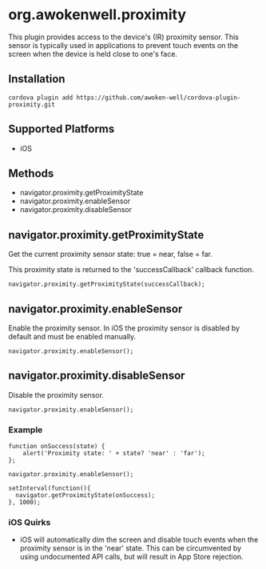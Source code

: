 <!---
    Licensed to the Apache Software Foundation (ASF) under one
    or more contributor license agreements.  See the NOTICE file
    distributed with this work for additional information
    regarding copyright ownership.  The ASF licenses this file
    to you under the Apache License, Version 2.0 (the
    "License"); you may not use this file except in compliance
    with the License.  You may obtain a copy of the License at

      http://www.apache.org/licenses/LICENSE-2.0

    Unless required by applicable law or agreed to in writing,
    software distributed under the License is distributed on an
    "AS IS" BASIS, WITHOUT WARRANTIES OR CONDITIONS OF ANY
    KIND, either express or implied.  See the License for the
    specific language governing permissions and limitations
    under the License.
-->

# org.awokenwell.proximity

This plugin provides access to the device's (IR) proximity sensor. This sensor is typically used in applications to prevent touch events on the screen when the device is held close to one's face.

## Installation

    cordova plugin add https://github.com/awoken-well/cordova-plugin-proximity.git

## Supported Platforms

- iOS

## Methods

- navigator.proximity.getProximityState
- navigator.proximity.enableSensor
- navigator.proximity.disableSensor

## navigator.proximity.getProximityState

Get the current proximity sensor state: true = near, false = far.

This proximity state is returned to the 'successCallback' callback function.

    navigator.proximity.getProximityState(successCallback);

## navigator.proximity.enableSensor

Enable the proximity sensor. In iOS the proximity sensor is disabled by default and must
be enabled manually.

    navigator.proximity.enableSensor();

## navigator.proximity.disableSensor

Disable the proximity sensor.

    navigator.proximity.enableSensor();

### Example

    function onSuccess(state) {
        alert('Proximity state: ' + state? 'near' : 'far');
    };

    navigator.proximity.enableSensor();
    
    setInterval(function(){
      navigator.getProximityState(onSuccess);
    }, 1000);

### iOS Quirks

- iOS will automatically dim the screen and disable touch events when the proximity sensor is in the 'near' state. This can be circumvented by using undocumented API calls, but will result in App Store rejection.
